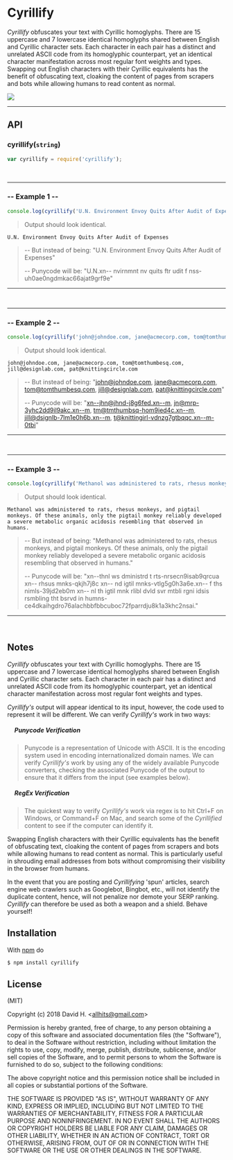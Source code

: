 # Cyrillify
_Cyrillify_ obfuscates your text with Cyrillic homoglyphs. There are 15 uppercase and 7 lowercase identical homoglyphs shared between English and Cyrillic character sets. Each character in each pair has a distinct and unrelated ASCII code from its homoglyphic counterpart, yet an identical character manifestation across most regular font weights and types. Swapping out English characters with their Cyrillic equivalents has the benefit of obfuscating text, cloaking the content of pages from scrapers and bots while allowing humans to read content as normal.

<img src="https://user-images.githubusercontent.com/45696445/51097826-161bd700-1795-11e9-8df3-e5122f7f6777.gif">

_________________________
## API
### cyrillify(`string`)
```js
var cyrillify = require('cyrillify');
```
&nbsp;
_________________________
### -- Example 1 --
```js
console.log(cyrillify('U.N. Environment Envoy Quits After Audit of Expenses'));
```
> Output should look identical.
```
U.N. Environment Envoy Quits After Audit of Expenses
```
> -- But instead of being:
> "U.N. Environment Envoy Quits After Audit of Expenses"
>
> -- Punycode will be:
> "U.N.xn-- nvirnmnt nv quits ftr udit f nss-uh0ae0ngdmkac66ajat9grf9e"
_________________________
&nbsp;
&nbsp;
_________________________
### -- Example 2 --
```js
console.log(cyrillify('john@johndoe.com, jane@acmecorp.com, tom@tomthumbesq.com, jill@designlab.com, pat@knittingcircle.com'));
```
> Output should look identical.
```
john@johndoe.com, jane@acmecorp.com, tom@tomthumbesq.com, jill@designlab.com, pat@knittingcircle.com
```
> -- But instead of being:
> "john@johndoe.com, jane@acmecorp.com, tom@tomthumbesq.com, jill@designlab.com, pat@knittingcircle.com"
>
> -- Punycode will be:
> "xn--jhn@jhnd-j8g6fed.xn--m, jn@mrp-3yhc2dd9il9akc.xn--m, tm@tmthumbsq-hom9ied4c.xn--m, jill@dsignlb-7lm1e0h6b.xn--m, t@knittingirl-vdnzg7gtbqqc.xn--m-0tbi"
_________________________
&nbsp;
&nbsp;
_________________________
### -- Example 3 --
```js
console.log(cyrillify('Methanol was administered to rats, rhesus monkeys, and pigtail monkeys. Of these animals, only the pigtail monkey reliably developed a severe metabolic organic acidosis resembling that observed in humans.'));
```
> Output should look identical.
```
Methanol was administered to rats, rhesus monkeys, and pigtail monkeys. Of these animals, only the pigtail monkey reliably developed a severe metabolic organic acidosis resembling that observed in humans.
```
> -- But instead of being:
> "Methanol was administered to rats, rhesus monkeys, and pigtail monkeys. Of these animals, only the pigtail monkey reliably developed a severe metabolic organic acidosis resembling that observed in humans."
>
> -- Punycode will be:
> "xn--thnl ws dministrd t rts-nrsecn9isab9qrcua
xn-- rhsus mnks-qkjh7j8c
xn-- nd igtil mnks-vtlg5g0h3a6e.xn-- f ths nimls-39jd2eb0m
xn-- nl th igtil mnk rlibl dvld  svr mtbli rgni idsis rsmbling tht bsrvd in humns-ce4dkaihgdro76alachbbfbbcuboc72fparrdju8k1a3khc2nsai."
_________________________
&nbsp;
## Notes
_Cyrillify_ obfuscates your text with Cyrillic homoglyphs. There are 15 uppercase and 7 lowercase identical homoglyphs shared between English and Cyrillic character sets. Each character in each pair has a distinct and unrelated ASCII code from its homoglyphic counterpart, yet an identical character manifestation across most regular font weights and types.

_Cyrillify's_ output will appear identical to its input, however, the code used to represent it will be different. We can verify _Cyrillify's_ work in two ways:
##### &nbsp;&nbsp;&nbsp;&nbsp; Punycode Verification
>Punycode is a representation of Unicode with ASCII. It is the encoding system used in encoding internationalized domain names. We can verify _Cyrillify's_ work by using any of the widely available Punycode converters, checking the associated Punycode of the output to ensure that it differs from the input (see examples below).
##### &nbsp;&nbsp;&nbsp;&nbsp; RegEx Verification
>The quickest way to verify _Cyrillify's_ work via regex is to hit Ctrl+F on Windows, or Command+F on Mac, and search some of the _Cyrillified_ content to see if the computer can identify it.

Swapping English characters with their Cyrillic equivalents has the benefit of obfuscating text, cloaking the content of pages from scrapers and bots while allowing humans to read content as normal. This is particularly useful in shrouding email addresses from bots without compromising their visibility in the browser from humans.

In the event that you are posting and _Cyrillifying_ 'spun' articles, search engine web crawlers such as Googlebot, Bingbot, etc., will not identify the duplicate content, hence, will not penalize nor demote your SERP ranking. _Cyrillify_ can therefore be used as both a weapon and a shield. Behave yourself!

## Installation
With [npm](http://npmjs.org) do
```bash
$ npm install cyrillify
```

## License
(MIT)

Copyright (c) 2018 David H. &lt;allhits@gmail.com&gt;

Permission is hereby granted, free of charge, to any person obtaining a copy of this software and associated documentation files (the "Software"), to deal in the Software without restriction, including without limitation the rights to use, copy, modify, merge, publish, distribute, sublicense, and/or sell copies of the Software, and to permit persons to whom the Software is furnished to do so, subject to the following conditions:

The above copyright notice and this permission notice shall be included in all copies or substantial portions of the Software.

THE SOFTWARE IS PROVIDED "AS IS", WITHOUT WARRANTY OF ANY KIND, EXPRESS OR IMPLIED, INCLUDING BUT NOT LIMITED TO THE WARRANTIES OF MERCHANTABILITY, FITNESS FOR A PARTICULAR PURPOSE AND NONINFRINGEMENT. IN NO EVENT SHALL THE AUTHORS OR COPYRIGHT HOLDERS BE LIABLE FOR ANY CLAIM, DAMAGES OR OTHER LIABILITY, WHETHER IN AN ACTION OF CONTRACT, TORT OR OTHERWISE, ARISING FROM, OUT OF OR IN CONNECTION WITH THE SOFTWARE OR THE USE OR OTHER DEALINGS IN THE SOFTWARE.
